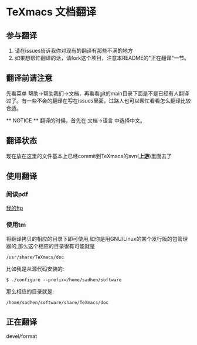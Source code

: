 # TeXmacs 文档翻译
## 参与翻译
1. 请在issues告诉我你对现有的翻译有那些不满的地方
2. 如果想帮忙翻译的话，请fork这个项目，注意本README的"正在翻译"一节。

## 翻译前请注意
先看菜单 帮助->帮助我们->文档，再看看git的main目录下面是不是已经有人翻译过了。有一些不会的翻译在写在issues里面，过路人也可以帮忙看看怎么翻译比较合适。

** NOTICE **
翻译的时候，首先在 文档->语言 中选择中文。

## 翻译状态
现在放在这里的文件基本上已经commit到TeXmacs的svn(**上游**)里面去了

## 使用翻译
### 阅读pdf
[我的ftp][ftp]
### 使用tm
将翻译拷贝的相应的目录下即可使用,如你是用GNU/Linux的某个发行版的包管理器的,那么这个相应的目录很有可能就是

    /usr/share/TeXmacs/doc
  
比如我是从源代码安装的:

    $ ./configure --prefix=/home/sadhen/software
  
那么相应的目录就是:

    /home/sadhen/software/share/TeXmacs/doc

## 正在翻译
devel/format


[ftp]:http://home.ustc.edu.cn/~sadhen/texmacs

